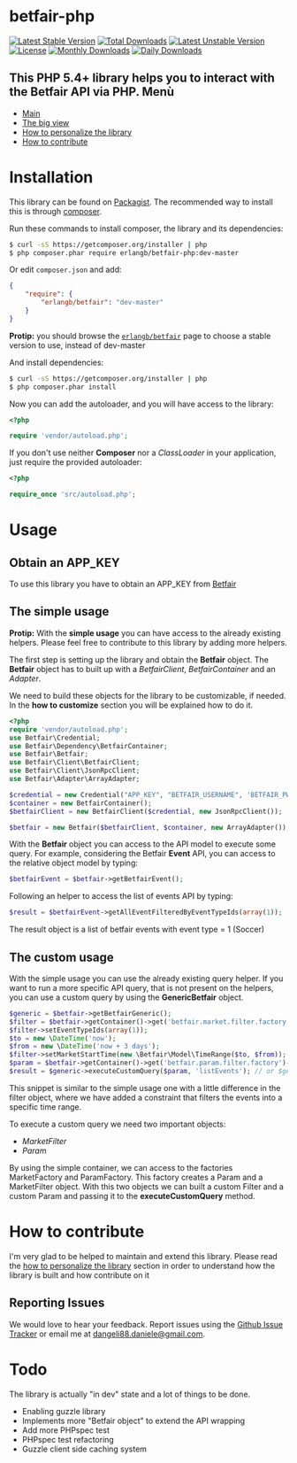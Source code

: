 betfair-php
===========
[![Latest Stable Version](https://poser.pugx.org/erlangb/betfair/v/stable.png)](https://packagist.org/packages/erlangb/betfair)
[![Total Downloads](https://poser.pugx.org/erlangb/betfair/downloads.png)](https://packagist.org/packages/erlangb/betfair)
[![Latest Unstable Version](https://poser.pugx.org/erlangb/betfair/v/unstable.png)](https://packagist.org/packages/erlangb/betfair)
[![License](https://poser.pugx.org/erlangb/betfair/license.png)](https://packagist.org/packages/erlangb/betfair)
[![Monthly Downloads](https://poser.pugx.org/erlangb/betfair/d/monthly.png)](https://packagist.org/packages/erlangb/betfair)
[![Daily Downloads](https://poser.pugx.org/erlangb/betfair/d/daily.png)](https://packagist.org/packages/erlangb/betfair)

This PHP 5.4+ library helps you to interact with the Betfair API via PHP.
Menù
------------
* [Main](README.md)
* [The big view](BIGVIEW.md)
* [How to personalize the library](PERSONALIZE.md)
* [How to contribute](CONTRIBUTE.md)

Installation
===========

This library can be found on [Packagist](https://packagist.org/packages).
The recommended way to install this is through [composer](http://getcomposer.org).

Run these commands to install composer, the library and its dependencies:

```bash
$ curl -sS https://getcomposer.org/installer | php
$ php composer.phar require erlangb/betfair-php:dev-master
```

Or edit `composer.json` and add:

```json
{
    "require": {
        "erlangb/betfair": "dev-master"
    }
}
```

**Protip:** you should browse the
[`erlangb/betfair`](https://packagist.org/packages/erlangb/betfair)
page to choose a stable version to use, instead of dev-master

And install dependencies:

```bash
$ curl -sS https://getcomposer.org/installer | php
$ php composer.phar install
```

Now you can add the autoloader, and you will have access to the library:

```php
<?php

require 'vendor/autoload.php';
```

If you don't use neither **Composer** nor a _ClassLoader_ in your application, just require the provided autoloader:

```php
<?php

require_once 'src/autoload.php';
```

Usage
======

Obtain an APP_KEY
------------
To use this library you have to obtain an APP_KEY from [Betfair](https://developer.betfair.com/)

The simple usage
------------
**Protip:**  With the __simple usage__ you can have access to the already existing helpers. Please feel free to contribute to this library by adding more helpers.

The first step is setting up the library and obtain the **Betfair** object.
The **Betfair** object has to built up with a *BetfairClient*, *BetfairContainer* and an *Adapter*.

We need to build these objects for the library to be customizable, if needed.
In the __how to customize__ section you will be explained how to do it.

```php
<?php
require 'vendor/autoload.php';
use Betfair\Credential;
use Betfair\Dependency\BetfairContainer;
use Betfair\Betfair;
use Betfair\Client\BetfairClient;
use Betfair\Client\JsonRpcClient;
use Betfair\Adapter\ArrayAdapter;

$credential = new Credential("APP_KEY", "BETFAIR_USERNAME", 'BETFAIR_PWD');
$container = new BetfairContainer();
$betfairClient = new BetfairClient($credential, new JsonRpcClient());

$betfair = new Betfair($betfairClient, $container, new ArrayAdapter());
```
With the **Betfair** object you can access to the API model to execute some query.
For example, considering the Betfair __Event__ API, you can access to the relative object model by typing:
```php
$betfairEvent = $betfair->getBetfairEvent();
```
Following an helper to access the list of events API by typing:
```php
$result = $betfairEvent->getAllEventFilteredByEventTypeIds(array(1));
```
The result object  is a list of betfair events with event type = 1 (Soccer)

The custom usage
------------
With the simple usage you can use the already existing query helper. 
If you want to run a more specific API query, that is not present on the helpers, you can use a custom query  by using the **GenericBetfair** object.

```php
$generic = $betfair->getBetfairGeneric();
$filter = $betfair->getContainer()->get('betfair.market.filter.factory')->create();
$filter->setEventTypeIds(array(1));
$to = new \DateTime('now');
$from = new \DateTime('now + 3 days');
$filter->setMarketStartTime(new \Betfair\Model\TimeRange($to, $from));
$param = $betfair->getContainer()->get('betfair.param.filter.factory')->create($filter);
$result = $generic->executeCustomQuery($param, 'listEvents'); // or $generic->executeCustomQuery($param, Event::METHOD);  
```

This snippet is similar to the simple usage one with a little difference in the filter object, where we have added a constraint that filters the events into a specific time range.

To execute a custom query we need two important objects: 

*   *MarketFilter* 
*   *Param*

By using the simple container, we can access to the factories MarketFactory and ParamFactory. 
This factory creates a Param and a MarketFilter object. With this two objects we can built a custom Filter and a custom Param and passing it to the __executeCustomQuery__ method.


How to contribute
===========

I'm very glad to be helped to maintain and extend this library. 
Please read the [how to personalize the library](PERSONALIZE.md) section in order to understand how the library is built and how contribute on it

Reporting Issues
------------

We would love to hear your feedback. Report issues using the [Github
Issue Tracker](https://github.com/danieledangeli/betfair-php/issues) or email me at
[dangeli88.daniele@gmail.com](mailto:dangeli88.daniele@gmail.com).


Todo
===========
The library is actually "in dev" state and a lot of things to be done. 
*   Enabling guzzle library
*   Implements more "Betfair object" to extend the API wrapping
*   Add more PHPspec test
*   PHPspec test refactoring
*   Guzzle client side caching system

